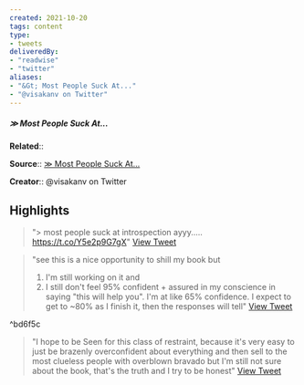 ```yaml
---
created: 2021-10-20
tags: content
type: 
- tweets
deliveredBy: 
- "readwise"
- "twitter"
aliases:
- "&Gt; Most People Suck At..."
- "@visakanv on Twitter"
---
```

##### &Gt; Most People Suck At...

**Related**:: 

**Source**:: [&Gt; Most People Suck At...](https://twitter.com/visakanv/status/1450897687516123144)

**Creator**:: @visakanv on Twitter

## Highlights
  
> "> most people suck at introspection
> ayyy..... https://t.co/Y5e2p9G7gX"   [View Tweet](https://twitter.com/visakanv/status/1450897687516123144)

  
> "see this is a nice opportunity to shill my book but 
> 1. I'm still working on it and 
> 2. I still don't feel 95% confident + assured in my conscience in saying "this will help you". I'm at like 65% confidence. I expect to get to ~80% as I finish it, then the responses will tell"   [View Tweet](https://twitter.com/visakanv/status/1450898193290448896)

^bd6f5c

  
> "I hope to be Seen for this class of restraint, because it's very easy to just be brazenly overconfident about everything and then sell to the most clueless people with overblown bravado
> but I'm still not sure about the book, that's the truth and I try to be honest"   [View Tweet](https://twitter.com/visakanv/status/1450899405205168135)

